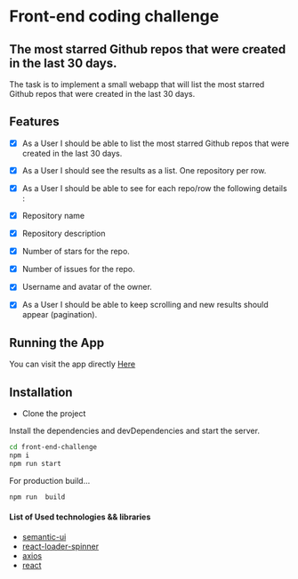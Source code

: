 # Front-end coding challenge
## The most starred Github repos that were created in the last 30 days.



The task is to implement a small webapp that will list the most starred Github repos that were created in the last 30 days.


## Features

- [x] As a User I should be able to list the most starred Github repos that were created in the last 30 days.
- [x] As a User I should see the results as a list. One repository per row.
- [x] As a User I should be able to see for each repo/row the following details :
- [x] Repository name
- [x] Repository description
- [x] Number of stars for the repo.
- [x] Number of issues for the repo.
- [x] Username and avatar of the owner.
- [x] As a User I should be able to keep scrolling and new results should appear (pagination).


## Running the App 

You can visit the app directly  [Here](https://naughty-leavitt-5f18a8.netlify.app/) 


## Installation

- Clone the project

Install the dependencies and devDependencies and start the server.

```sh
cd front-end-challenge
npm i
npm run start
```

For production build...

```sh
npm run  build
```


#### List of Used technologies &&  libraries
- [semantic-ui](https://semantic-ui.com/introduction/getting-started.html)
- [react-loader-spinner](https://www.npmjs.com/package/react-loader-spinner)
- [axios](https://www.npmjs.com/package/axios)
- [react](https://reactjs.org/docs/getting-started.html) 





